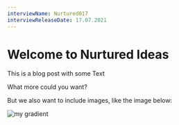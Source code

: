 ```yaml
---
interviewName: Nurtured017
interviewReleaseDate: 17.07.2021
---
```


# Welcome to Nurtured Ideas

This is a blog post with some Text

What more could you want?

But we also want to include images, like the image below:

![my gradient](gradient.jpg "A gradient image")
